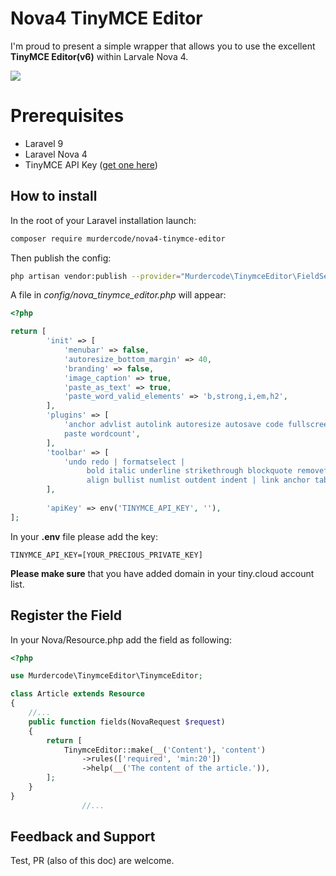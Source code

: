 # Nova4 TinyMCE Editor

I'm proud to present a simple wrapper that allows you to use the excellent **TinyMCE Editor(v6)** within Larvale Nova 4.

![](https://s10.gifyu.com/images/2022-04-21-12.44.26.gif)

# Prerequisites
- Laravel 9
- Laravel Nova 4
- TinyMCE API Key ([get one here](https://www.tiny.cloud/))

## How to install

In the root of your Laravel installation launch:
```bash
composer require murdercode/nova4-tinymce-editor
```

Then publish the config:
```bash
php artisan vendor:publish --provider="Murdercode\TinymceEditor\FieldServiceProvider"
```

A file in _config/nova_tinymce_editor.php_ will appear:

```php
<?php

return [
        'init' => [
            'menubar' => false,
            'autoresize_bottom_margin' => 40,
            'branding' => false,
            'image_caption' => true,
            'paste_as_text' => true,
            'paste_word_valid_elements' => 'b,strong,i,em,h2',
        ],
        'plugins' => [
            'anchor advlist autolink autoresize autosave code fullscreen link lists image imagetools media
            paste wordcount',
        ],
        'toolbar' => [
            'undo redo | formatselect |
                 bold italic underline strikethrough blockquote removeformat |
                 align bullist numlist outdent indent | link anchor table media insertmedialibrary | code restoredraft fullscreen',
        ],
        
        'apiKey' => env('TINYMCE_API_KEY', ''),
];
```

In your **.env** file please add the key:
```
TINYMCE_API_KEY=[YOUR_PRECIOUS_PRIVATE_KEY]
```

**Please make sure** that you have added domain in your tiny.cloud account list.

## Register the Field

In your Nova/Resource.php add the field as following:

```php
<?php

use Murdercode\TinymceEditor\TinymceEditor;

class Article extends Resource
{
    //...
    public function fields(NovaRequest $request)
    {
        return [
            TinymceEditor::make(__('Content'), 'content')
                ->rules(['required', 'min:20'])
                ->help(__('The content of the article.')),
        ];
    }
}
                //...
```

## Feedback and Support
Test, PR (also of this doc) are welcome.

